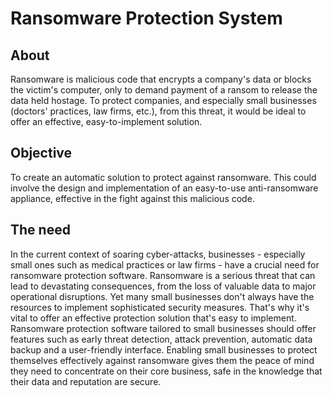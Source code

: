# Ransomware Protection System
## About
Ransomware is malicious code that encrypts a company's data or blocks the victim's computer, only to demand payment of a ransom to release the data held hostage. To protect companies, and especially small businesses (doctors' practices, law firms, etc.), from this threat, it would be ideal to offer an effective, easy-to-implement solution.

## Objective 
To create an automatic solution to protect against ransomware.  This could involve the design and implementation of an easy-to-use anti-ransomware appliance, effective in the fight against this malicious code.

## The need
In the current context of soaring cyber-attacks, businesses - especially small ones such as medical practices or law firms - have a crucial need for ransomware protection software. Ransomware is a serious threat that can lead to devastating consequences, from the loss of valuable data to major operational disruptions. Yet many small businesses don't always have the resources to implement sophisticated security measures. That's why it's vital to offer an effective protection solution that's easy to implement. Ransomware protection software tailored to small businesses should offer features such as early threat detection, attack prevention, automatic data backup and a user-friendly interface. Enabling small businesses to protect themselves effectively against ransomware gives them the peace of mind they need to concentrate on their core business, safe in the knowledge that their data and reputation are secure.
